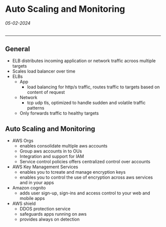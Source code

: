 # Auto Scaling and Monitoring
###### 05-02-2024
---
## General
- ELB distributes incoming application or network traffic acroos multiple targets
- Scales load balancer over time
- ELBs
	- App
		- load balancing for http/s traffic, routes traffic to targets based on content of request
	- Network
		- tcp udp tls, optimized to handle sudden and volatile traffic patterns
	- Only forwards traffic to healthy targets 
## Auto Scaling and Monitoring
- AWS Orgs
	- enables consolidate multiple aws accounts
	- Group aws accounts in to OUs
	- Integration and support for IAM
	- Service control policies offers centralized control over accounts
- AWS Key Management Services
	- enables you to tcreate and manage encryption keys
	- enables you to control the use of encryption across aws services and in your apps
- Amazon cognito
	- adds user sign-up, sign-ins and access control to your web and mobile apps
- AWS shield
	- DDOS protection service
	- safeguards apps running on aws
	- provides always on detection